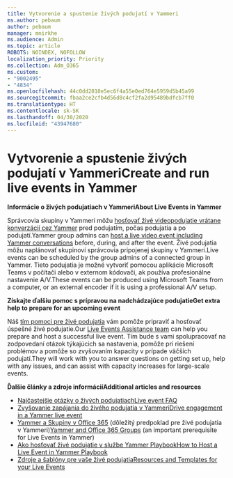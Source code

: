 ```yaml
---
title: Vytvorenie a spustenie živých podujatí v Yammeri
ms.author: pebaum
author: pebaum
manager: mnirkhe
ms.audience: Admin
ms.topic: article
ROBOTS: NOINDEX, NOFOLLOW
localization_priority: Priority
ms.collection: Adm_O365
ms.custom:
- "9002495"
- "4834"
ms.openlocfilehash: 44c0dd2010e5ec6f4a55e0ed764e5959d5b45a99
ms.sourcegitcommit: fbaa2ce2cfb4d56d8c4cf2fa2d95489bdfcb7ff0
ms.translationtype: HT
ms.contentlocale: sk-SK
ms.lasthandoff: 04/30/2020
ms.locfileid: "43947680"
---
```

# <a name="create-and-run-live-events-in-yammer"></a><span data-ttu-id="f913a-102">Vytvorenie a spustenie živých podujatí v Yammeri</span><span class="sxs-lookup"><span data-stu-id="f913a-102">Create and run live events in Yammer</span></span>

<span data-ttu-id="f913a-103">**Informácie o živých podujatiach v Yammeri**</span><span class="sxs-lookup"><span data-stu-id="f913a-103">**About Live Events in Yammer**</span></span>

<span data-ttu-id="f913a-104">Správcovia skupiny v Yammeri môžu [hosťovať živé videopodujatie vrátane konverzácií cez Yammer](https://docs.microsoft.com/yammer/manage-yammer-groups/yammer-live-events) pred podujatím, počas podujatia a po podujatí.</span><span class="sxs-lookup"><span data-stu-id="f913a-104">Yammer group admins can [host a live video event including Yammer conversations](https://docs.microsoft.com/yammer/manage-yammer-groups/yammer-live-events) before, during, and after the event.</span></span> <span data-ttu-id="f913a-105">Živé podujatia môžu naplánovať skupinoví správcovia pripojenej skupiny v Yammeri.</span><span class="sxs-lookup"><span data-stu-id="f913a-105">Live events can be scheduled by the group admins of a connected group in Yammer.</span></span> <span data-ttu-id="f913a-106">Tieto podujatia je možné vytvoriť pomocou aplikácie Microsoft Teams v počítači alebo v externom kódovači, ak používa profesionálne nastavenie A/V.</span><span class="sxs-lookup"><span data-stu-id="f913a-106">These events can be produced using Microsoft Teams from a computer, or an external encoder if it is using a professional A/V setup.</span></span>

<span data-ttu-id="f913a-107">**Získajte ďalšiu pomoc s prípravou na nadchádzajúce podujatie**</span><span class="sxs-lookup"><span data-stu-id="f913a-107">**Get extra help to prepare for an upcoming event**</span></span>

<span data-ttu-id="f913a-108">Náš [tím pomoci pre živé podujatia](https://aka.ms/AA87gbh) vám pomôže pripraviť a hosťovať úspešné živé podujatie.</span><span class="sxs-lookup"><span data-stu-id="f913a-108">Our [Live Events Assistance team](https://aka.ms/AA87gbh) can help you prepare and host a successful live event.</span></span> <span data-ttu-id="f913a-109">Tím bude s vami spolupracovať na zodpovedaní otázok týkajúcich sa nastavenia, pomôže pri riešení problémov a pomôže so zvyšovaním kapacity v prípade väčších podujatí.</span><span class="sxs-lookup"><span data-stu-id="f913a-109">They will work with you to answer questions on getting set up, help with any issues, and can assist with capacity increases for large-scale events.</span></span>

<span data-ttu-id="f913a-110">**Ďalšie články a zdroje informácií**</span><span class="sxs-lookup"><span data-stu-id="f913a-110">**Additional articles and resources**</span></span>

- [<span data-ttu-id="f913a-111">Najčastejšie otázky o živých podujatiach</span><span class="sxs-lookup"><span data-stu-id="f913a-111">Live event FAQ</span></span>](https://support.office.com/article/43bbd59d-a734-4c8f-923d-6a239d137d34)
- [<span data-ttu-id="f913a-112">Zvyšovanie zapájania do živého podujatia v Yammeri</span><span class="sxs-lookup"><span data-stu-id="f913a-112">Drive engagement in a Yammer live event</span></span>](https://support.office.com/article/drive-engagement-in-a-yammer-live-event-c0244ad8-6dcb-419c-add9-2e4a00543412?ui=en-US&rs=en-US&ad=US)
- <span data-ttu-id="f913a-113">[Yammer a Skupiny v Office 365](https://docs.microsoft.com/yammer/manage-yammer-groups/yammer-and-office-365-groups) (dôležitý predpoklad pre živé podujatia v Yammeri)</span><span class="sxs-lookup"><span data-stu-id="f913a-113">[Yammer and Office 365 Groups](https://docs.microsoft.com/yammer/manage-yammer-groups/yammer-and-office-365-groups) (an important prerequisite for Live Events in Yammer)</span></span>
- [<span data-ttu-id="f913a-114">Ako hosťovať živé podujatie v službe Yammer Playbook</span><span class="sxs-lookup"><span data-stu-id="f913a-114">How to Host a Live Event in Yammer Playbook</span></span>](https://aka.ms/LiveEventsinYammerplaybook)
- [<span data-ttu-id="f913a-115">Zdroje a šablóny pre vaše živé podujatia</span><span class="sxs-lookup"><span data-stu-id="f913a-115">Resources and Templates for your Live Events</span></span>](https://aka.ms/LiveEventYammerTemplates)
